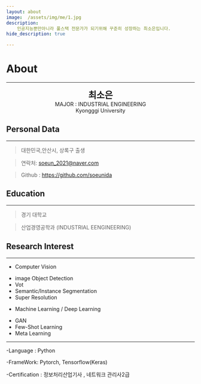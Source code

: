 ```yaml
---
layout: about
image:  /assets/img/me/1.jpg
description: 
    인공지능뿐만아니라 풀스택 전문가가 되기위해 꾸준히 성장하는 최소은입니다.
hide_description: true

---
```


# About

<!--author-->


* * *
<center>
<span style="font-size:170%;font-weight:bold">
최소은
</span>
</center>

<center>MAJOR : INDUSTRIAL ENGINEERING </center>

<center>Kyongggi University</center>

## Personal Data
---
> 대한민국,안산시, 상록구 출생


> 연락처: soeun_2021@naver.com


> Github : https://github.com/soeunida


## Education
---
> 경기 대학교

>산업경영공학과 (INDUSTRIAL EENGINEERING)

## Research Interest
---
* Computer Vision
+ image Object Detection
+ Vot
+ Semantic/Instance Segmentation
+ Super Resolution
* Machine Learning / Deep Learning
+ GAN
+ Few-Shot Learning
+ Meta Learning


------
-Language : Python


-FrameWork: Pytorch, Tensorflow(Keras)


-Certification : 정보처리산업기사 , 네트워크 관리사2급
